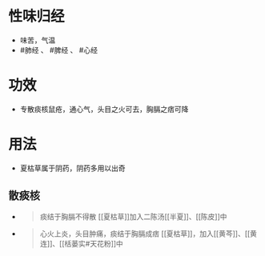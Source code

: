 # 性味归经
- 味苦，气温
- #肺经 、 #脾经 、 #心经 
# 功效
- 专散痰核鼠疮，通心气，头目之火可去，胸膈之痞可降
# 用法
- 夏枯草属于阴药，阴药多用以出奇
## 散痰核
- >痰结于胸膈不得散
[[夏枯草]]加入二陈汤[[半夏]]、[[陈皮]]中
- >心火上炎，头目肿痛，痰结于胸膈成痞
[[夏枯草]]，加入[[黄芩]]、[[黄连]]、[[栝蒌实#天花粉]]中